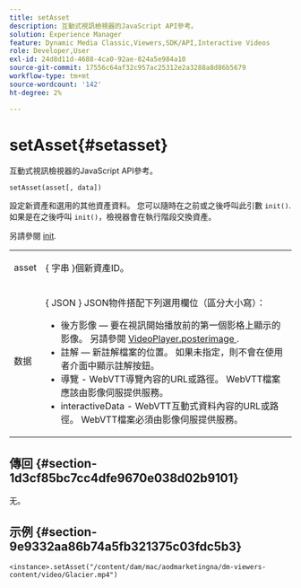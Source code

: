 ```yaml
---
title: setAsset
description: 互動式視訊檢視器的JavaScript API參考。
solution: Experience Manager
feature: Dynamic Media Classic,Viewers,SDK/API,Interactive Videos
role: Developer,User
exl-id: 24d8d11d-4688-4ca0-92ae-824a5e984a10
source-git-commit: 17556c64af32c957ac25312e2a3288a8d86b5679
workflow-type: tm+mt
source-wordcount: '142'
ht-degree: 2%

---
```


# setAsset{#setasset}

互動式視訊檢視器的JavaScript API參考。

`setAsset(asset[, data])`

設定新資產和選用的其他資產資料。 您可以隨時在之前或之後呼叫此引數 `init()`. 如果是在之後呼叫 `init()`，檢視器會在執行階段交換資產。

另請參閱 [init](../../../c-html5-aem-asset-viewers/c-html5-aem-int-video/c-html5-aem-int-video-javascriptapiref/r-html5-aem-int-video-javascriptapiref-init.md#reference-aee94dd92a28410784f7a1792e28683b).

<table id="table_896DFF34A68A403DB93A6D597461A573"> 
 <tbody> 
  <tr> 
   <td colname="col1"> <p> <span class="codeph"> asset </span> </p> </td> 
   <td colname="col2"> <p>{ <span class="codeph"> 字串 </span>}個新資產ID。 </p> </td> 
  </tr> 
  <tr> 
   <td colname="col1"> <p> <span class="codeph"> 数据 </span> </p> </td> 
   <td colname="col2"> <p> { <span class="codeph"> JSON </span>} JSON物件搭配下列選用欄位（區分大小寫）： </p> <p> 
     <ul id="ul_924FB99ACF0F43699CD229593F1C1384"> 
      <li id="li_F3CFEF28BCB7450991EFE0BD4EB28E36"> <span class="codeph"> 後方影像 </span>  — 要在視訊開始播放前的第一個影格上顯示的影像。 另請參閱 <a href="../../../c-html5-aem-asset-viewers/c-html5-aem-int-video/r-html5-aem-int-video-config-attrib/r-html5-aem-int-video-config-attrib-videoplayer-posterimage.md#reference-8e8e2b3e7e9c4ee8b6dadf90cef494f7" format="dita" scope="local"> VideoPlayer.posterimage </a>. </li> 
      <li id="li_D6C3E543C70942C582020780E2DF74C8"> <span class="codeph"> 註解 </span>  — 新註解檔案的位置。 如果未指定，則不會在使用者介面中顯示註解按鈕。 </li> 
      <li id="li_BF866BD7275E450EA08A0E72FAA9D3AE"> <span class="codeph"> 導覽 </span> - WebVTT導覽內容的URL或路徑。 WebVTT檔案應該由影像伺服提供服務。 </li> 
      <li id="li_0C0EC5AB00554EC6AA01F60684A40213"> <span class="codeph"> interactiveData </span> - WebVTT互動式資料內容的URL或路徑。 WebVTT檔案必須由影像伺服提供服務。 </li> 
     </ul> </p> </td> 
  </tr> 
 </tbody> 
</table>

## 傳回 {#section-1d3cf85bc7cc4dfe9670e038d02b9101}

无。

## 示例 {#section-9e9332aa86b74a5fb321375c03fdc5b3}

```
<instance>.setAsset("/content/dam/mac/aodmarketingna/dm-viewers-content/video/Glacier.mp4")
```
